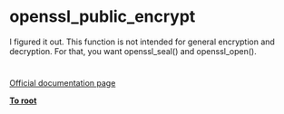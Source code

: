 # openssl_public_encrypt



I figured it out.  This function is not intended for general encryption and decryption.  For that, you want openssl_seal() and openssl_open().  

#

[Official documentation page](https://www.php.net/manual/en/function.openssl-public-encrypt.php)

**[To root](/README.md)**